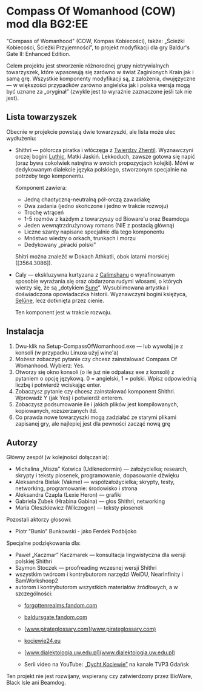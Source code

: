 Compass Of Womanhood (COW) mod dla BG2:EE
=========================================

"Compass of Womanhood" (COW, Kompas Kobiecości), także: „Ścieżki Kobiecości, Ścieżki Przyjemności”, to projekt modyfikacji dla gry Baldur's Gate II: Enhanced Edition.

Celem projektu jest stworzenie różnorodnej grupy nietrywialnych towarzyszek, które wpasowują się zarówno w świat Zaginionych Krain jak i samą grę. Wszystkie komponenty modyfikacji są, z założenia, dwujęzyczne — w większości przypadków zarówno angielska jak i polska wersja mogą być uznane za „oryginał” (zwykle jest to wyraźnie zaznaczone jeśli tak nie jest).

Lista towarzyszek
-----------------

Obecnie w projekcie powstają dwie towarzyszki, ale lista może ulec wydłużeniu:

*   Shithri — półorcza piratka i włóczęga z [Twierdzy Zhentil](https://sfery.fandom.com/wiki/Twierdza_Zhentil). Wyznawczyni orczej bogini [Luthic](https://sfery.fandom.com/wiki/Luthic), Matki Jaskiń. Lekkoduch, zawsze gotowa się napić (oraz bywa cokolwiek natrętna w swoich propozycjach kolejki). Mówi w dedykowanym dialekcie języka polskiego, stworzonym specjalnie na potrzeby tego komponentu.

    Komponent zawiera:

    *   Jedną chaotyczną-neutralną pół-orczą zawadiakę
    *   Dwa zadania (jedno skończone i jedno w trakcie rozwoju)
    *   Trochę wtrąceń
    *   1-5 rozmów z każdym z towarzyszy od Bioware'u oraz Beamdoga
    *   Jeden wewnątrzdrużynowy romans (NIE z postacią główną)
    *   Liczne szanty napisane specjalnie dla tego komponentu
    *   Mnóstwo wiedzy o orkach, trunkach i morzu
    *   Dedykowany „piracki polski”


    Shitri można znaleźć w Dokach Athkatli, obok latarni morskiej (\[3564.3086\]).

*   Caly — ekskluzywna kurtyzana z [Calimshanu](https://sfery.fandom.com/wiki/Calimshan) o wyrafinowanym sposobie wyrażania się oraz obdarzona rudymi włosami, o których wierzy się, że są „dotykiem [Sune](https://sfery.fandom.com/wiki/Sune)”. Wysublimowana artystka i doświadczona opowiadaczka historii. Wyznawczyni bogini księżyca, [Selûne](https://sfery.fandom.com/wiki/Sel%C3%BBne), lecz dotknięta przez cienie.

    Ten komponent jest w trakcie rozwoju.

Instalacja
----------

1.  Dwu-klik na Setup-CompassOfWomanhood.exe — lub wywołaj je z konsoli (w przypadku Linuxa użyj wine'a)
2.  Możesz zobaczyć pytanie czy chcesz zainstalować Compass Of Womanhood. Wybierz: Yes.
3.  Otworzy się okno konsoli (o ile już nie odpalasz exe z konsoli) z pytaniem o opcję językową. 0 = angielski, 1 = polski. Wpisz odpowiednią liczbę i potwierdź wciskając enter.
4.  Zobaczysz pytanie czy chcesz zainstalować komponent Shithri. Wprowadź Y (jak Yes) i potwierdź enterem.
5.  Zobaczysz podsumowanie ile i jakich plików jest kompilowanych, kopiowanych, rozszerzanych itd.
6.  Co prawda nowe towarzyszki mogą zadziałać ze starymi plikami zapisanej gry, ale najlepiej jest dla pewności zacząć nową grę

Autorzy
-------

Główny zespół (w kolejności dołączania):

*   Michalina „Misza” Kotwica (Udiknedormin) — założycielka; research, skrypty i teksty piosenek, programowanie, dopasowanie dźwięku
*   Aleksandra Bielak (Vakme) — współzałożycielka; skrypty, testy, networking, programowanie: środowisko i strona
*   Aleksandra Czapla (Lexie Heron) — grafiki
*   Gabriela Zubek (Hrabina Gabina) — głos Shithri, networking
*   Maria Oleszkiewicz (Wilczogon) — teksty piosenek

Pozostali aktorzy głosowi:

*   Piotr "Bunio" Bunkowski - jako Ferdek Podbijoko

Specjalne podziękowania dla:

*   Paweł „Kaczmar” Kaczmarek — konsultacja lingwistyczna dla wersji polskiej Shithri
*   Szymon Stoczek — proofreading wczesnej wersji Shithri
*   wszystkim twórcom i kontrybutorom narzędzi WeiDU, NearInfinity i BamWorkshoop2
*   autorom i kontrybutorom wszystkich materiałów źródłowych, a w szczególności:
    *   [forgottenrealms.fandom.com](forgottenrealms.fandom.com)
    *   [baldursgate.fandom.com](baldursgate.fandom.com)

    *   [www.pirateglossary.com](www.pirateglossary.com)

    *   [kociewie24.eu](kociewie24.eu)

    *   [www.dialektologia.uw.edu.pl](www.dialektologia.uw.edu.pl)

    *   Serii video na YouTube: [„Dycht Kociewie”](https://www.youtube.com/watch?v=OAe3JrOjdDo&list=PLSfo-4cV85XquNaMbfea7lokVf10erRpI&index=30) na kanale TVP3 Gdańsk


Ten projekt nie jest rozwijany, wspierany czy zatwierdzony przez BioWare, Black Isle ani Beamdog.

